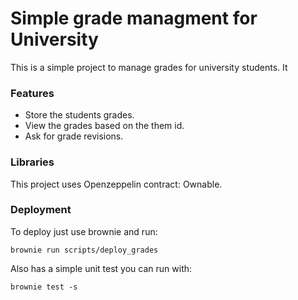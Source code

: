 # Simple grade managment for University

This is a simple project to manage grades for university students. It

### Features

- Store the students grades.
- View the grades based on the them id.
- Ask for grade revisions.

### Libraries

This project uses Openzeppelin contract: Ownable.


### Deployment

To deploy just use brownie and run:

`brownie run scripts/deploy_grades`

Also has a simple unit test you can run with:

`brownie test -s`
